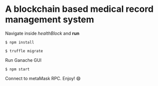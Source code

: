 # A blockchain based medical record management system

Navigate inside _healthBlock_ and **run**

```
$ npm install
```

```
$ truffle migrate
```

Run Ganache GUI

```
$ npm start
```

Connect to metaMask RPC. Enjoy! 😄
